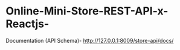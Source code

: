 # Online-Mini-Store-REST-API-x-Reactjs-

Documentation (API Schema)- http://127.0.0.1:8009/store-api/docs/
